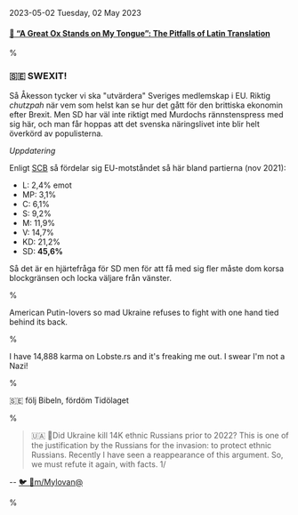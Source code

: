2023-05-02 Tuesday, 02 May 2023

#### [🔗 “A Great Ox Stands on My Tongue”: The Pitfalls of Latin Translation](https://antigonejournal.com/2021/06/pitfalls-latin-translation/)

%

### &#x1F1F8;&#x1F1EA; SWEXIT!

Så Åkesson tycker vi ska "utvärdera" Sveriges medlemskap i EU. Riktig *chutzpah* när vem som helst kan se hur det gått för den brittiska ekonomin efter Brexit. Men SD har väl inte riktigt med Murdochs rännstenspress med sig här, och man får hoppas att det svenska näringslivet inte blir helt överkörd av populisterna.

*Uppdatering*

Enligt [SCB](https://www.europaportalen.se/2021/12/scb-nagot-minskat-eu-motstand-i-sverige) så fördelar sig EU-motståndet så här bland partierna (nov 2021):

* L: 2,4% emot
* MP: 3,1% 
* C: 6,1%
* S: 9,2%
* M: 11,9%
* V: 14,7%
* KD: 21,2%
* SD: **45,6%**

Så det är en hjärtefråga för SD men för att få med sig fler måste dom korsa blockgränsen och locka väljare från vänster. 

%

American Putin-lovers so mad Ukraine refuses to fight with one hand tied behind its back. 

%

I have 14,888 karma on Lobste.rs and it's freaking me out. I swear I'm not a Nazi!

%

&#x1F1F8;&#x1F1EA; följ Bibeln, fördöm Tidölaget

%

> &#x1F1FA;&#x1F1E6; 🧵Did Ukraine kill 14K ethnic Russians prior to 2022? This is one of the justification by the Russians for the invasion: to protect ethnic Russians. Recently I have seen a reappearance of this argument. So, we must refute it again, with facts. 1/

-- [🐦 🧵m/Mylovan@](https://twitter.com/Mylovanov/status/1653391410362548225) 

%
